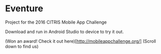 # Eventure
Project for the 2016 CITRIS Mobile App Challenge

Download and run in Android Studio to device to try it out.

(Won an award! Check it out here)[http://mobileappchallenge.org/] (Scroll down to find us)


